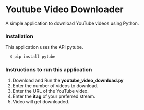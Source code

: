 # Youtube Video Downloader

A simple application to download YouTube videos using Python.

### Installation

This application uses the API pytube.

```sh
  $ pip install pytube
```

### Instructions to run this application

1.  Download and Run the **youtube_video_download.py**
2.  Enter the number of videos to download.
3.  Enter the URL of the YouTube video.
4.  Enter the **itag** of your preferred stream.
5.  Video will get downloaded.
